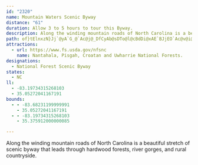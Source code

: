 ```yaml
---
id: "2320"
name: Mountain Waters Scenic Byway
distance: "61"
duration: Allow 3 to 5 hours to tour this Byway.
description: Along the winding mountain roads of North Carolina is a beautiful stretch of scenic byway that leads through hardwood forests, river gorges, and rural countryside.
path: of}tElnxzN}Jj`@yA`G_@`Ac@j@_DfCyAb@sDTo@l@cBdDi@xAE`BJjEO`Ac@v@i@Xe@D{N`A]L_@h@eAlFDt@b@lA?bAsCdEOZSvAHzATdArC`HhAhETvAF~@IrA_@dBi@hAcAbAu@^{IlA_A`@aJfOwEdFc@tA{@lKGxHQh@W\{Cx@}Ax@yCd@kCx@yDQy@Ji@XYd@EXDxA^lBBj@i@lBBr@XdBnAlBNl@Df@CvAF^XL~@Gt@Tl@Bn@Z^v@IdBD^V^^L~@C^Nr@~AzA^jDtDhClA^^h@~@Dv@S\[TmFFo@AmAc@oBJcCK}A^iBPeB`Aq@R_DRmCpAUp@Cl@rArGHxAEr@Sp@_A|@yAhAsBdA]ZoArBc@jAKxAu@lC_@tC}ClHIvADtBKlFS^y@^_@`@e@~ADpANj@bA~B@RKf@aCdCk@fAIp@XfC?~@O^e@XYE_B_AkCGi@FOJQj@ZzERd@bCbCN\H~@Mr@[^c@L}ASa@DmG`FwGtEWn@Ad@n@fDXhDZr@hBnAL|@Ij@ENcDhB}@~Ay@x@UP}AZ}BvAiAhEuAxCIrAu@jASdBe@fAWJ[@yAe@iCoByBg@aAEoGZ}AMsBm@eAQgBXsAMuBaCWk@Eq@NsBQm@_@c@}Ao@iB_@s@_@cA_AcE{EoCe@oIyCuCFw@Mu@BoAl@_AR_LpAeA`@]Xo@dAe@hCC~@RdEcCnOi@zAoAhBcAl@o@Js@KUS}@wBk@m@sBe@cCgAsBg@cE]{BEiDm@YS{AeDqIiIsA_As@Q_AEi@\}BrC_DrCcB`EiBnCIj@?|@MT{Av@wA~AeChAUd@IvAN~@?Ro@lBTrAjAxEHpAV`A@p@I`@e@r@eB~Fm@f@o@rAoAlAOh@SzAY\iFfC{C~@k@@oBQkDTe@FiAl@yAb@_@^ITEpCOt@Y\iCrAg@I_AaBo@g@eAe@w@@Y\Ar@HXnA~ATp@Bf@O~@SX]Fk@KsGgCm@Ky@HsB`@c@?qAg@g@CyBn@iETkESeE?oGm@_CGuALsBl@sC~AiBtBuH`O}A|B{AzAqGxE_AdAcAzAy@xBi@pCO|BBxFX`GnB`SH~B?lCc@nDwLdb@wD`LcCrEaJnOaH|LkHdLuDfEsAdAcBx@eAXsBRgCEsCu@sBoAgEiD_By@cCk@iCK{FPsDj@eBd@qFzByBxA_BxAmDhFsDfHgDpHcA`ESzD|@d}@IdCU`Cu@hDyA`D}DzFoI`KmElEuBdBiBfAuLxE}A~@iBlB_BlC}EbLwDxKy@tDYjDErFXhI^xDx@`DlGtMtA~Ef@pDt@pLvFvDxAvAr@bAlDzGrD`JvE`J~DfGdPnS`B`CbBjDxA`E~A`Hb@lDTfEDdDOtG}@dIkDjSy@xFsBfQ}@pL_AhRYfMI`K?xERbQd@vNb@rHbBrP`Hze@d@~FRbE?jEMlFiFtcAIbEHnH^rGh@hEd@rCpJpc@fZrrAXbBJdBOpAy@rAiAl@}L?cBhJiA~IaC~`@yGde@XtGMlNUrA_A~BIt@B|@hFxb@HdBU|Hg@zKkC`TjA~SBlB{D`Nk@~COfBd@nYyAp^?~@^fCBx@ItB}@~FG~@JdA~CtKr@lFH`CRdBhBhFrBbDhAxDX`@pAx@v@r@xBjDfIjJ\Vz@R`Ej@lDtBh@v@Cx@mBpCUf@y@~CiA`BK^FxCn@fDQd@_B@OHQ`@RrEUrAEdCOr@s@`A}AlAiBpCIdAXlG}AfGQlBOdDoAbCSn@I`AExCgAnD{@~Fy@lDIr@BrAdC~\\hAT`@bDdD|@rCThIYrCRp@|C~Bd@n@Dj@Cl@g@fDDjBzAnH|AjFT~AL`KCfBsEtSi@hED|AX~@nAfB^LX?tEeDxCoC^MTLHr@O`HXxDEj@c@t@Mb@F~Bc@nGDf@NJ^K^{@bAsDX_@|@k@Dm@c@sARe@TERLThBx@lADXKj@m@f@A^p@z@?~Bh@jBB^OXo@^S^n@hBfA|BCf@_@x@If@?dDOdAYf@o@VmEy@}B}@[HER@RXX|B~@xAx@lCrC~C~FXRJ?r@]b@mBx@uADo@SmA?m@R_CBuAN_@N?NL@XGlBDvAdBrEAXw@lBk@nC]fLBbAb@hD?rIMrAu@dE_@Zo@A_@c@wCiFUKW?UXBj@tAfCb@lAlGtXRrADfAO~D?dAh@hEDdBY`E[lBCv@DlCO~Ff@pHDdCIpAiCnU_@bCw@jC_BnKHv@Th@vC~C`@|B\b@fEbDxA~BrBzAtArCXxCTlAb@d@nBzAf@bAGh@kAn@c@`@e@dAIr@MpC_A|EE|ANrA|@zBhBvANTHb@JxCRt@rBvBd@~@XtCErHOrA]xAUf@s@p@cA`@u@AsBy@y@Q}@FaAv@iAtCc@^sBb@}Bx@UIi@o@[CSR_@hAm@^_@?_@QOY[wAq@u@q@Yc@RCf@\vBEn@]p@uA~@Yd@Mx@\rBEl@Sd@YVkA`@y@r@wCfFYv@IlALrDnAlGB`AmCfPy@hDs@xBmDrIoBrCiAfCm@bAeClCaArA_@lDeBhDs@pDUt@_Bt@}AzCKF]A_Ak@wBDa@MyAcAgDn@}EH}@Xe@p@Ox@HjCNtB?v@UZm@JcHQm@JuAjA_@?y@Wc@PCp@fAfDt@nDEhAOZWJk@?_@_@w@_Cg@Wm@NyAlBIZHj@lArDCr@Yd@_@Pk@I][o@mA_@Q_@Ps@`Ai@D}A{Ae@QUJOX_@lDi@^i@Ci@Uy@w@o@aAc@YUFSXKpCYl@_@?g@q@k@a@i@My@?_@`@Cj@`BzGJdAE`AUv@c@z@iA~AUPaATi@Ag@MwBiAu@AY^iBtE_@\i@Fw@[{@oAUM}@SgEXuAx@YFc@Ac@Yu@mAk@qAy@eEw@{B_DgEwF{Fu@eDS_@e@QgCGi@g@}@yBW_Cc@y@oAqA]u@Ec@KyAFsA`A_CJg@eAuAgDTm@y@AgDi@aDEyB}BgCYkBUmHOq@SOm@Fa@b@Yl@Ex@TlC_@xCYx@m@L_@QoCmBsCuC}C}E}C}DiUgTyCyDmFaIgBoBuKgKkByAaByA}LiMcDcCsEcCoFkBmK{CsCiBcBcBoB_DwRq`@eBgCyBeByBs@aDMoBRy@VkXpO_CdD_J|Q{AlBaG~Eu@fAOl@Gr@F~@Tx@j@x@pIpHp@z@xDzGd@vALj@?z@YjAaB`CuB~A_Bd@wFl@s@XoC~Bm@XyAJcCEyF~Ay@Kc@]c@o@u@eD_@aAqCiC[i@oAgEi@oAo@{@mDaD]cBYcEe@sAOQy@DiBSu@^uLjMaCbCeBrAy@D}@Wk@a@aBkBa@SsD_@sCFwGjAwGnB}BxAsBbCwArCcEzMuBbDm@vAQdBGzCKrAoBnGOvAT~@nAfBHrCHr@N\x@n@T^\xCNj@d@p@~@n@zGdD`@j@Vt@FnAKbBDjGH`ANv@b@z@HdAIrBNxCYhD?|AXzArBxFXxBD~B]fB?PNZAh@IbCYhDEtDo@R}DyAkFYoBPiB?sBc@yCiCcDeD}DgCmCr@oB~DcBx@{DLkAf@iAx@i@jAyAWsDmBcAJy@^e@~@G~ALtCI~Ae@jBqAzC}KhSyDtJ{BjBsBdAoCf@qEp@qKcAyBVi@X_@d@Or@Ap@N`At@~@pGrGd@xAOr@c@x@KxCsAdBuAtDg@`DElI[lCwAxDk@p@}@`@c@D_AE}Bg@{@J_AZwF`JCf@l@pCFp@Gl@}A`FUlAaAlL{RScA]o@m@aM}Q}AmDiCgJy@kBeGcI{]ki@uAeBwJqIiAqAqHoKu@q@kBu@gHeAuA_@sBqAiAyA_A_BiAmDy@{AgFaFeIgK_CeBmEsBeBmAWq@iCiCwL_HaBaCeEuLaGmMmI{LuGuEoBeDyBmC{C}EqBcCmAy@}C_AwIsEmIaKgA}@iDs@sFGwA_@yA{@k@k@m@eA}@kB{AcGaBaFQYo@q@aImEsBk@aDMuB^mCjAi@H_AB_@Ky@a@cA}A_DoHcBwCYY_Aa@mBK{GViC?s@Wy@eAsCcHeCmJwA_Dq@sBiAuFOkAg@oFEmBJyEVyBrDsPtAiEbEyI|@mCzHk\Hq@?oA}AkHM{@AeETgBhAyCd@sBVoGIkAy@sAyBcAyB{Am@s@[m@Oq@MaBRkATk@hByBvB{CjAkCRs@RgBV{IQq@s@u@iC_A}AcBeDoA]Wi@kAEmBZaBl@qBfCuETy@?mAg@yBAy@Ny@x@_CNeAHiEHm@p@o@pB_AnC{BxD_@vB_BhAmAj@gCAy@SmAUy@cE_FwDmGuAwAw@Y}Ga@yBYmEgA}B_AoAy@sAcBmAgDoA}J{AmG]_D?sDh@gHB_DCu@i@yDeBuF}@}AiAaAcCqAeAUwD_@iCk@uOaF}As@cB}Ak@y@cC_F}@aA}WgPsAuAsCeFu@u@w@YuA?mC`@{@?qASmKqCaIgDmBg@[?y@FgA|@a@r@iAhD}@dAo@VoADgCe@o@?_B`@aBp@kAJmAKsEqAmAyAe@mASmAUsEI{DUqAc@uAu@eAqH_Hu@iA_Lo[_B{CiCcDy@i@cD_BuEkBuAaAiAiAoAiBi@sAi@cCUmCJuEbBsLB{CIaCWsCu@_EuAkEqFeMe@eBOgEDs@XyBd@kBvDcKn@mDn@gGDqEUiEiBsUIoDNeD^yCXyA^gAvJqT|@_DRgAFiC[cEm@kCSsA
attractions:
  - url: https://www.fs.usda.gov/nfsnc
    name: Nantahala, Pisgah, Croatan and Uwharrie National Forests.
designations:
  - National Forest Scenic Byway
states:
  - NC
ll:
  - -83.19734315268103
  - 35.05272041167191
bounds:
  - - -83.68231199999991
    - 35.05272041167191
  - - -83.19734315268103
    - 35.375912000000085

---
```


Along the winding mountain roads of North Carolina is a beautiful stretch of scenic byway that leads through hardwood forests, river gorges, and rural countryside.
